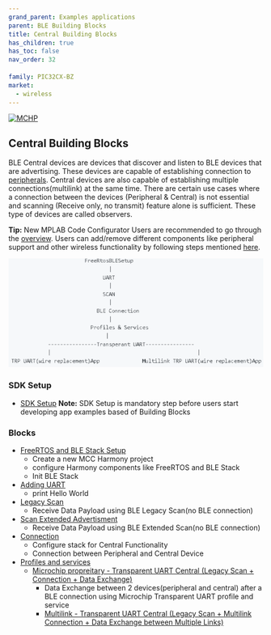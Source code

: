```yaml
---
grand_parent: Examples applications
parent: BLE Building Blocks
title: Central Building Blocks
has_children: true
has_toc: false
nav_order: 32

family: PIC32CX-BZ
market:
  - wireless
---
```

[![MCHP](https://www.microchip.com/ResourcePackages/Microchip/assets/dist/images/logo.png)](https://www.microchip.com)
## Central Building Blocks
BLE Central devices are devices that discover and listen to BLE devices that are advertising. These devices are capable of establishing connection to [peripherals](../peripheral/readme.md). Central devices are also capable of establishing multiple connections(multilink) at the same time.
There are certain use cases where a connection between the devices (Peripheral & Central) is not essential and scanning (Receive only, no transmit) feature alone is sufficient. These type of devices are called observers.

**Tip:** New MPLAB Code Configurator Users are recommended to go through the [overview](https://onlinedocs.microchip.com/pr/GUID-1F7007B8-9A46-4D03-AEED-650357BA760D-en-US-6/index.html?GUID-B5D058F5-1D0B-4720-8649-ACE5C0EEE2C0). Users can add/remove different components like peripheral support and other wireless functionality by following steps mentioned [here](https://microchipdeveloper.com/mplabx:mcc).

![](media/image10.png)

### SDK Setup
-	[SDK Setup](../../../docs/pic32cx_bz2_wbz45x_sdk_setup.md)
**Note:** SDK Setup is mandatory step before users start developing app examples based of Building Blocks

### Blocks
-   [FreeRTOS and BLE Stack Setup](freertos_ble_stack_init_central.md)
	-	Create a new MCC Harmony project
	-	configure Harmony components like FreeRTOS and BLE Stack
	-	Init BLE Stack
-   [Adding UART](../chip_peripherals/uart/readme.md)
	-	print Hello World
-   [Legacy Scan](legacy_scan/readme.md)
	-	Receive Data Payload using BLE Legacy Scan(no BLE connection)
-	[Scan Extended Advertisment](scan_ext_adv/readme.md)
	-	Receive Data Payload using BLE Extended Scan(no BLE connection)
-   [Connection](connection/readme.md)
	-	Configure stack for Central Functionality
	-	Connection between Peripheral and Central Device  
-   [Profiles and services](profiles_services/readme.md)
    -   [Microchip propreitary - Transparent UART Central (Legacy Scan + Connection + Data Exchange)](profiles_services/trp_uart/readme.md)
    	- Data Exchange between 2 devices(peripheral and central) after a BLE connection using Microchip Transparent UART profile and service
        - [Multilink - Transparent UART Central (Legacy Scan + Multilink Connection + Data Exchange between Multiple Links)](profiles_services/ml_trp_uart/readme.md)
